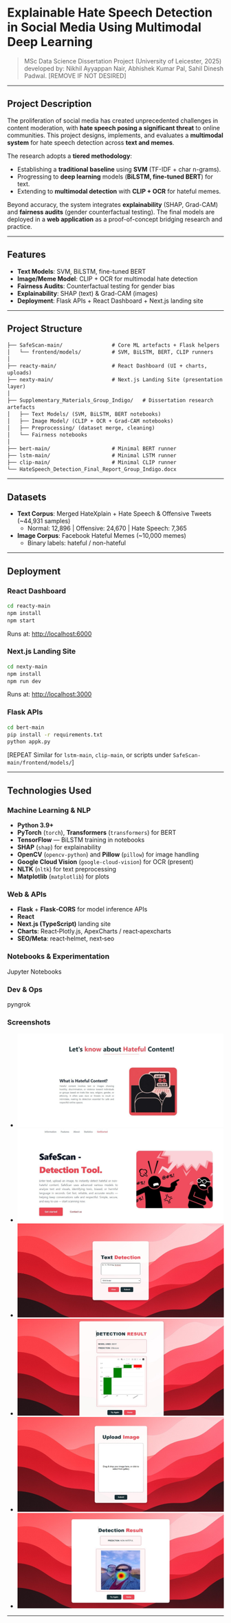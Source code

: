# Explainable Hate Speech Detection in Social Media Using Multimodal Deep Learning  

> MSc Data Science Dissertation Project (University of Leicester, 2025) developed by: Nikhil Ayyappan Nair, Abhishek Kumar Pal, Sahil Dinesh Padwal. [REMOVE IF NOT DESIRED]

---

## Project Description  

The proliferation of social media has created unprecedented challenges in content moderation, with **hate speech posing a significant threat** to online communities. This project designs, implements, and evaluates a **multimodal system** for hate speech detection across **text and memes**.  

The research adopts a **tiered methodology**:  
- Establishing a **traditional baseline** using **SVM** (TF-IDF + char n-grams).  
- Progressing to **deep learning** models (**BiLSTM, fine-tuned BERT**) for text.  
- Extending to **multimodal detection** with **CLIP + OCR** for hateful memes.  

Beyond accuracy, the system integrates **explainability** (SHAP, Grad-CAM) and **fairness audits** (gender counterfactual testing). The final models are deployed in a **web application** as a proof-of-concept bridging research and practice.  

---

## Features  
- **Text Models**: SVM, BiLSTM, fine-tuned BERT  
- **Image/Meme Model**: CLIP + OCR for multimodal hate detection  
- **Fairness Audits**: Counterfactual testing for gender bias  
- **Explainability**: SHAP (text) & Grad-CAM (images)
- **Deployment**: Flask APIs + React Dashboard + Next.js landing site  

---

## Project Structure  

```
├── SafeScan-main/                # Core ML artefacts + Flask helpers
│   └── frontend/models/          # SVM, BiLSTM, BERT, CLIP runners
│
├── reacty-main/                  # React Dashboard (UI + charts, uploads)
├── nexty-main/                   # Next.js Landing Site (presentation layer)
│
├── Supplementary_Materials_Group_Indigo/   # Dissertation research artefacts
│   ├── Text Models/ (SVM, BiLSTM, BERT notebooks)
│   ├── Image Model/ (CLIP + OCR + Grad-CAM notebooks)
│   ├── Preprocessing/ (dataset merge, cleaning)
│   └── Fairness notebooks
│
├── bert-main/                    # Minimal BERT runner
├── lstm-main/                    # Minimal LSTM runner
├── clip-main/                    # Minimal CLIP runner
└── HateSpeech_Detection_Final_Report_Group_Indigo.docx
```

---

## Datasets  

- **Text Corpus**: Merged HateXplain + Hate Speech & Offensive Tweets (~44,931 samples)  
  - Normal: 12,896 | Offensive: 24,670 | Hate Speech: 7,365  
- **Image Corpus**: Facebook Hateful Memes (~10,000 memes)  
  - Binary labels: hateful / non-hateful  

---

## Deployment  

### React Dashboard  
```bash
cd reacty-main
npm install
npm start
```
Runs at: [http://localhost:6000](http://localhost:6000)  

### Next.js Landing Site  
```bash
cd nexty-main
npm install
npm run dev
```
Runs at: [http://localhost:3000](http://localhost:3000)  

### Flask APIs  
```bash
cd bert-main
pip install -r requirements.txt
python appk.py
```
[REPEAT Similar for `lstm-main`, `clip-main`, or scripts under `SafeScan-main/frontend/models/`]

---

## Technologies Used

### Machine Learning & NLP
- **Python 3.9+**
- **PyTorch** (`torch`), **Transformers** (`transformers`) for BERT
- **TensorFlow** — BiLSTM training in notebooks
- **SHAP** (`shap`) for explainability
- **OpenCV** (`opencv-python`) and **Pillow** (`pillow`) for image handling
- **Google Cloud Vision** (`google-cloud-vision`) for OCR (present)
- **NLTK** (`nltk`) for text preprocessing
- **Matplotlib** (`matplotlib`) for plots

### Web & APIs
- **Flask** + **Flask‑CORS** for model inference APIs
- **React**
- **Next.js (TypeScript)** landing site
- **Charts**: React‑Plotly.js, ApexCharts / react‑apexcharts
- **SEO/Meta**: react‑helmet, next‑seo

### Notebooks & Experimentation
Jupyter Notebooks

### Dev & Ops
pyngrok

### Screenshots

- ![Image 3](https://github.com/sahilpdwl71/Hatespeech-Detection-in-Social-Media-Using-Multimodal-Deep-Learning/blob/main/pic6.jpg)
- ![Image 3](https://github.com/sahilpdwl71/Hatespeech-Detection-in-Social-Media-Using-Multimodal-Deep-Learning/blob/main/pic5.jpg)
- ![Image 2](https://github.com/sahilpdwl71/Hatespeech-Detection-in-Social-Media-Using-Multimodal-Deep-Learning/blob/main/pic3.jpg)
- ![Image 1](https://github.com/sahilpdwl71/Hatespeech-Detection-in-Social-Media-Using-Multimodal-Deep-Learning/blob/main/pic4.jpg)
- ![Image 1](https://github.com/sahilpdwl71/Hatespeech-Detection-in-Social-Media-Using-Multimodal-Deep-Learning/blob/main/pic2.jpg)
- ![Image 1](https://github.com/sahilpdwl71/Hatespeech-Detection-in-Social-Media-Using-Multimodal-Deep-Learning/blob/main/pic1.jpg)
---



